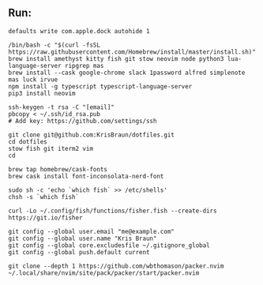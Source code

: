 ## Run:
    defaults write com.apple.dock autohide 1

    /bin/bash -c "$(curl -fsSL https://raw.githubusercontent.com/Homebrew/install/master/install.sh)"
    brew install amethyst kitty fish git stow neovim node python3 lua-language-server ripgrep mas
    brew install --cask google-chrome slack 1password alfred simplenote
    mas luck irvue
    npm install -g typescript typescript-language-server
    pip3 install neovim
    
    ssh-keygen -t rsa -C "[email]"
    pbcopy < ~/.ssh/id_rsa.pub
    # Add key: https://github.com/settings/ssh

    git clone git@github.com:KrisBraun/dotfiles.git
    cd dotfiles
    stow fish git iterm2 vim
    cd

    brew tap homebrew/cask-fonts
    brew cask install font-inconsolata-nerd-font
    
    sudo sh -c 'echo `which fish` >> /etc/shells'
    chsh -s `which fish`

    curl -Lo ~/.config/fish/functions/fisher.fish --create-dirs https://git.io/fisher

    git config --global user.email "me@example.com"
    git config --global user.name "Kris Braun"
    git config --global core.excludesfile ~/.gitignore_global
    git config --global push.default current

    git clone --depth 1 https://github.com/wbthomason/packer.nvim ~/.local/share/nvim/site/pack/packer/start/packer.nvim
